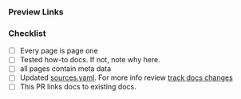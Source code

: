 
### Preview Links



### Checklist 

- [ ] Every page is page one
- [ ] Tested how-to docs. If not, note why here. 
- [ ] all pages contain meta data
- [ ] Updated [sources.yaml](https://github.com/Kong/developer.konghq.com/blob/main/tools/track-docs-changes/config/sources.yml). For more info review [track docs changes](https://github.com/Kong/developer.konghq.com/tree/main/tools/track-docs-changes)
- [ ] This PR links docs to existing docs. 
